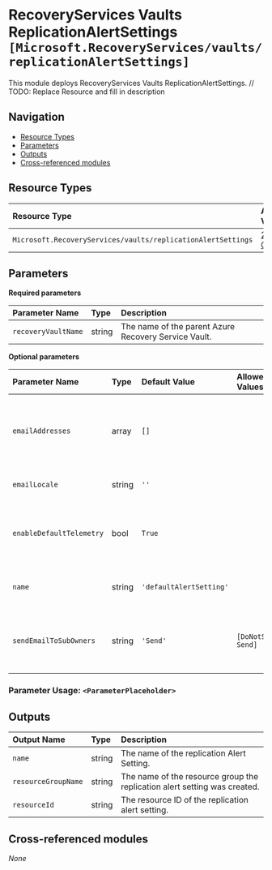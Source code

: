 # RecoveryServices Vaults ReplicationAlertSettings `[Microsoft.RecoveryServices/vaults/replicationAlertSettings]`

This module deploys RecoveryServices Vaults ReplicationAlertSettings.
// TODO: Replace Resource and fill in description

## Navigation

- [Resource Types](#Resource-Types)
- [Parameters](#Parameters)
- [Outputs](#Outputs)
- [Cross-referenced modules](#Cross-referenced-modules)

## Resource Types

| Resource Type | API Version |
| :-- | :-- |
| `Microsoft.RecoveryServices/vaults/replicationAlertSettings` | [2022-08-01](https://docs.microsoft.com/en-us/azure/templates/Microsoft.RecoveryServices/2022-08-01/vaults/replicationAlertSettings) |

## Parameters

**Required parameters**

| Parameter Name | Type | Description |
| :-- | :-- | :-- |
| `recoveryVaultName` | string | The name of the parent Azure Recovery Service Vault. |

**Optional parameters**

| Parameter Name | Type | Default Value | Allowed Values | Description |
| :-- | :-- | :-- | :-- | :-- |
| `emailAddresses` | array | `[]` |  | Comma separated list of custom email address for sending alert emails. |
| `emailLocale` | string | `''` |  | The locale for the email notification. |
| `enableDefaultTelemetry` | bool | `True` |  | Enable telemetry via the Customer Usage Attribution ID (GUID). |
| `name` | string | `'defaultAlertSetting'` |  | The name of the replication Alert Setting. |
| `sendEmailToSubOwners` | string | `'Send'` | `[DoNotSend, Send]` | The value indicating whether to send email to subscription administrator. |


### Parameter Usage: `<ParameterPlaceholder>`



## Outputs

| Output Name | Type | Description |
| :-- | :-- | :-- |
| `name` | string | The name of the replication Alert Setting. |
| `resourceGroupName` | string | The name of the resource group the replication alert setting was created. |
| `resourceId` | string | The resource ID of the replication alert setting. |

## Cross-referenced modules

_None_
